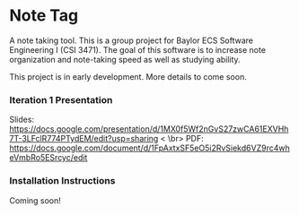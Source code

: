 # Note Tag

A note taking tool.
This is a group project for Baylor ECS Software Engineering I (CSI 3471). 
The goal of this software is to increase note organization and note-taking speed as well as studying ability.

This project is in early development. More details to come soon.

### Iteration 1 Presentation

Slides: https://docs.google.com/presentation/d/1MX0f5Wf2nGvS27zwCA61EXVHh7T-3LFclR774PTydEM/edit?usp=sharing < \br>
PDF:    https://docs.google.com/document/d/1FpAxtxSF5eO5i2RvSiekd6VZ9rc4wheVmbRo5ESrcyc/edit

### Installation Instructions

Coming soon!
